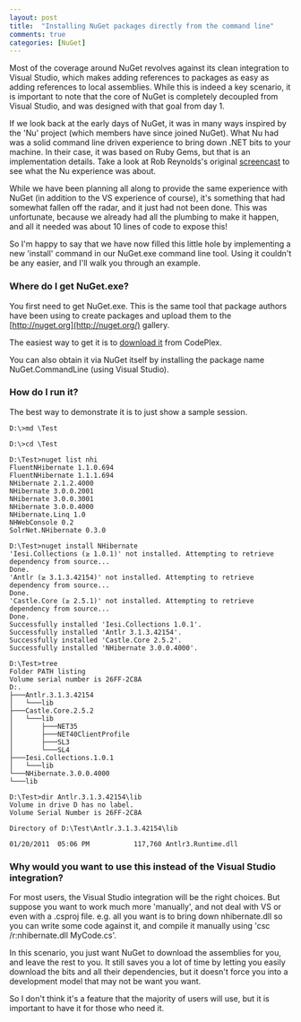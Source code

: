 ```yaml
---
layout: post
title:  "Installing NuGet packages directly from the command line"
comments: true
categories: [NuGet]
---
```



Most of the coverage around NuGet revolves against its clean integration to Visual Studio, which makes adding references to packages as easy as adding references to local assemblies.  While this is indeed a key scenario, it is important to note that the core of NuGet is completely decoupled from Visual Studio, and was designed with that goal from day 1.

If we look back at the early days of NuGet, it was in many ways inspired by the 'Nu' project (which members have since joined NuGet).  What Nu had was a solid command line driven experience to bring down .NET bits to your machine.  In their case, it was based on Ruby Gems, but that is an implementation details.  Take a look at Rob Reynolds's original [screencast](http://www.youtube.com/watch?v=IvxAa4XURss) to see what the Nu experience was about.

While we have been planning all along to provide the same experience with NuGet (in addition to the VS experience of course), it's something that had somewhat fallen off the radar, and it just had not been done.  This was unfortunate, because we already had all the plumbing to make it happen, and all it needed was about 10 lines of code to expose this!

So I'm happy to say that we have now filled this little hole by implementing a new 'install' command in our NuGet.exe command line tool.  Using it couldn't be any easier, and I'll walk you through an example.

### Where do I get NuGet.exe?

You first need to get NuGet.exe.  This is the same tool that package authors have been using to create packages and upload them to the [http://nuget.org](http://nuget.org/) gallery.

The easiest way to get it is to [download it](http://nuget.codeplex.com/releases/view/58939) from CodePlex.

You can also obtain it via NuGet itself by installing the package name NuGet.CommandLine (using Visual Studio).

### How do I run it?

The best way to demonstrate it is to just show a sample session.

```
D:\>md \Test

D:\>cd \Test

D:\Test>nuget list nhi
FluentNHibernate 1.1.0.694
FluentNHibernate 1.1.1.694
NHibernate 2.1.2.4000
NHibernate 3.0.0.2001
NHibernate 3.0.0.3001
NHibernate 3.0.0.4000
NHibernate.Linq 1.0
NHWebConsole 0.2
SolrNet.NHibernate 0.3.0

D:\Test>nuget install NHibernate
'Iesi.Collections (≥ 1.0.1)' not installed. Attempting to retrieve dependency from source...
Done.
'Antlr (≥ 3.1.3.42154)' not installed. Attempting to retrieve dependency from source...
Done.
'Castle.Core (≥ 2.5.1)' not installed. Attempting to retrieve dependency from source...
Done.
Successfully installed 'Iesi.Collections 1.0.1'.
Successfully installed 'Antlr 3.1.3.42154'.
Successfully installed 'Castle.Core 2.5.2'.
Successfully installed 'NHibernate 3.0.0.4000'.

D:\Test>tree
Folder PATH listing
Volume serial number is 26FF-2C8A
D:.
├───Antlr.3.1.3.42154
│   └───lib
├───Castle.Core.2.5.2
│   └───lib
│       ├───NET35
│       ├───NET40ClientProfile
│       ├───SL3
│       └───SL4
├───Iesi.Collections.1.0.1
│   └───lib
└───NHibernate.3.0.0.4000
└───lib

D:\Test>dir Antlr.3.1.3.42154\lib
Volume in drive D has no label.
Volume Serial Number is 26FF-2C8A

Directory of D:\Test\Antlr.3.1.3.42154\lib

01/20/2011  05:06 PM           117,760 Antlr3.Runtime.dll

```

### 

### Why would you want to use this instead of the Visual Studio integration?

For most users, the Visual Studio integration will be the right choices.  But suppose you want to work much more 'manually', and not deal with VS or even with a .csproj file.  e.g. all you want is to bring down nhibernate.dll so you can write some code against it, and compile it manually using 'csc /r:nhibernate.dll MyCode.cs'.

In this scenario, you just want NuGet to download the assemblies for you, and leave the rest to you.  It still saves you a lot of time by letting you easily download the bits and all their dependencies, but it doesn't force you into a development model that may not be want you want.

So I don't think it's a feature that the majority of users will use, but it is important to have it for those who need it.

